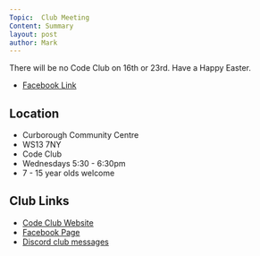 ```yaml
---
Topic:  Club Meeting
Content: Summary
layout: post
author: Mark
---
```

There will be no Code Club on 16th or 23rd. Have a Happy Easter.



* [Facebook Link](https://www.facebook.com/1481985248595237/posts/1997694673690956/)

## Location

* Curborough Community Centre
* WS13 7NY
* Code Club
* Wednesdays 5:30 - 6:30pm
* 7 - 15 year olds welcome

## Club Links

* [Code Club Website](https://lichfield-code-club.github.io/)
* [Facebook Page](https://www.facebook.com/LichfieldCoders)
* [Discord club messages](https://discord.gg/szz6xGK)
